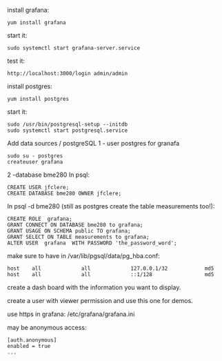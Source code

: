 install grafana:
```
yum install grafana
```
start it:
```
sudo systemctl start grafana-server.service
```
test it:
```
http://localhost:3000/login admin/admin
```
install postgres:
```
yum install postgres
```
start it:
```
sudo /usr/bin/postgresql-setup --initdb
sudo systemctl start postgresql.service
```
Add data sources / postgreSQL
1 - user postgres for granafa
```
sudo su - postgres
createuser grafana
```
2 -database bme280
In psql:
```
CREATE USER jfclere;
CREATE DATABASE bme280 OWNER jfclere;
```
In psql -d bme280 (still as postgres create the table measurements too!):
```
CREATE ROLE  grafana;
GRANT CONNECT ON DATABASE bme280 to grafana;
GRANT USAGE ON SCHEMA public TO grafana;
GRANT SELECT ON TABLE measurements to grafana;
ALTER USER  grafana  WITH PASSWORD 'the_password_word';
```
make sure to have in /var/lib/pgsql/data/pg_hba.conf:
```
host    all             all             127.0.0.1/32            md5
host    all             all             ::1/128                 md5
```
create a dash board with the information you want to display.

create a user with viewer permission and use this one for demos.

use https in grafana: /etc/grafana/grafana.ini

may be anonymous access:
```
[auth.anonymous]
enabled = true
...
```
